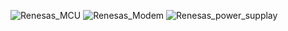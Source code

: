 
![Renesas_MCU](https://github.com/rasmiranjan1999/Test/assets/113885245/e91196df-6b8c-42e8-a653-8fb63939f92e)
![Renesas_Modem](https://github.com/rasmiranjan1999/Test/assets/113885245/38715457-635a-40f5-9e9b-848b65ae5aa8)
![Renesas_power_supplay](https://github.com/rasmiranjan1999/Test/assets/113885245/7343d222-b88b-4fe4-a8ba-a335be229a3a)
